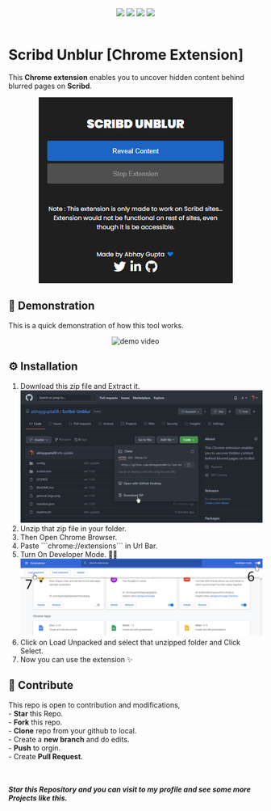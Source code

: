 <div align="center">
<img src="https://img.shields.io/static/v1?label=tool&message=Chrome%20Extension&color=blueviolet&style=for-the-badge"/>
  <img src="https://img.shields.io/static/v1?label=version&message=1.0.0&color=orange&style=for-the-badge"/>
  <img src="https://img.shields.io/static/v1?label=status&message=working&color=success&style=for-the-badge"/>
  <img src="https://img.shields.io/static/v1?label=open%20for%20contribution&message=yes&color=informational&style=for-the-badge"/>
</div>
<br>
<h1> Scribd Unblur [Chrome Extension] </h1>

This **Chrome extension** enables you to uncover hidden content behind blurred pages on **Scribd**.
<div align="center">
<img src="config/dashboard.png" alt="Preview"/>
</div>

<h2> 🏹 Demonstration </h2>

This is a quick demonstration of how this tool works.
<div align="center">
<img src="./config/demo.gif" alt="demo video"/>
</div>

<h2> ⚙ Installation </h2>
<ol>
  <li> Download this zip file and Extract it. <br>
    <div align="center"><img src="./config/steps/1.png" alt="step1"/></div></li>
  <li>Unzip that zip file in your folder.</li>
<li>Then Open Chrome Browser.</li>
  <li>Paste ```chrome://extensions``` in Url Bar.</li>
  <li> Turn On Developer Mode. 👨‍💻
  <div align="center"><img src="./config/steps/2.png" alt="step1"/></div>
  </li>
  <li>Click on Load Unpacked and select that unzipped folder and Click Select.</li>
  <li>Now you can use the extension ✨</li>
  </ol>
  
<h2>📝 Contribute</h2>
This repo is open to contribution and modifications,<br>
- <b>Star</b> this Repo.<br>
- <b>Fork</b> this repo.<br>
- <b>Clone</b> repo from your github to local.<br>
- Create a <b>new branch</b> and do edits.<br>
- <b>Push</b> to orgin.<br>
- Create <b>Pull Request</b>.<br>
<br><br>

<b><i>Star this Repository and you can visit to my profile and see some more Projects like this.</i></b>
